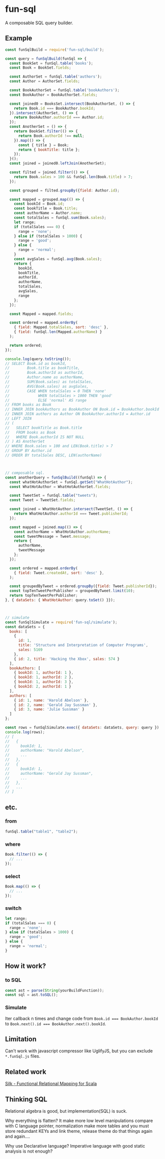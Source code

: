 # fun-sql

A composable SQL query builder.

## Example

```javascript
const funSqlBuild = require('fun-sql/build');

const query = funSqlBuild(funSql => {
  const BookSet = funSql.table('books');
  const Book = BookSet.fields;

  const AuthorSet = funSql.table('authors');
  const Author = AuthorSet.fields;

  const BookAuthorSet = funSql.table('bookAuthors');
  const BookAuthor = BookAuthorSet.fields;

  const joined0 = BooksSet.intersect(BookAuthorSet, () => {
    return Book.id === BookAuthor.bookId;
  }).intersect(AuthorSet, () => {
    return BookAuthor.authorId === Author.id;
  });
  const AnotherSet = () => {
    return BookSet.filter(() => {
      return Book.authorId !== null;
    }).map(() => {
      const { title } = Book;
      return { bookTitle: title };
    });
  }();
  const joined = joined0.leftJoin(AnotherSet);

  const filted = joined.filter(() => {
    return Book.sales > 100 && funSql.len(Book.title) > 7;
  });

  const grouped = filted.groupBy({field: Author.id);

  const mapped = grouped.map(() => {
    const bookId = Book.id;
    const bookTitle = Book.title;
    const authorName = Author.name;
    const totalSales = funSql.sum(Book.sales);
    let range;
    if (totalSales === 0) {
      range = 'none';
    } else if (totalSales > 1000) {
      range = 'good';
    } else {
      range = 'normal';
    }
    const avgSales = funSql.avg(Book.sales);
    return {
      bookId,
      bookTitle,
      authorId,
      authorName,
      totalSales,
      avgSales,
      range
    };
  });

  const Mapped = mapped.fields;

  const ordered = mapped.orderBy(
    { field: Mapped.totalSales, sort: 'desc' },
    { field: funSql.len(Mapped.authorName) }
  );

  return ordered;
});

console.log(query.toString());
// SELECT Book.id as bookId,
//        Book.title as bookTitle,
//        Book.authorId as authorId,
//        Author.name as authorName,
//        SUM(Book.sales) as totalSales,
//        AVG(Book.sales) as avgSales,
//        CASE WHEN totalSales = 0 THEN 'none'
//             WHEN totalSales > 1000 THEN 'good'
//             ELSE 'normal' AS range
// FROM books as Book
// INNER JOIN bookAuthors as BookAuthor ON Book.id = BookAuthor.bookId
// INNER JOIN authors as Author ON BookAuthor.authorId = Author.id
// LEFT JOIN
// (
//   SELECT bookTitle as Book.title
//   FROM books as Book
//   WHERE Book.authorId IS NOT NULL
// ) AS AnotherSet
// WHERE Book.sales > 100 and LEN(Book.title) > 7
// GROUP BY Author.id
// ORDER BY totalSales DESC, LEN(authorName)



// composable sql.
const anotherQuery = funSqlBuild((funSql) => {
  const whatHotAuthorSet = funSql.getSet("WhatHotAuthor");
  const WhatHotAuthor = WhatHotAuthorSet.fields;

  const TweetSet = funSql.table("tweets");
  const Tweet = TweetSet.fields;

  const joined = WhatHotAuthor.intersect(TweetSet, () => {
    return WhatHotAuthor.authorId === Tweet.publisherId;
  });

  const mapped = joined.map(() => {
    const authorName = WhatHotAuthor.authorName;
    const tweetMessage = Tweet.message;
    return {
      authorName,
      tweetMessage
    };
  });

  const ordered = mapped.orderBy(
    { field: Tweet.createdAt, sort: 'desc' },
  );

  const groupedByTweet = ordered.groupBy({field: Tweet.publisherId});
  const topTenTweetPerPublisher = groupedByTweet.limit(10);
  return topTenTweetPerPublisher;
}, { dataSets: { WhatHotAuthor: query.toSet() }});



// simulate
const funSqlSimulate = require('fun-sql/simulate');
const dataSets = {
  books: [
    {
      id: 1,
      title: 'Structure and Interpretation of Computer Programs',
      sales: 5169
    },
    { id: 2, title: 'Hacking the Xbox', sales: 574 }
  ],
  bookAuthors: [
    { bookId: 1, authorId: 1 },
    { bookId: 1, authorId: 2 },
    { bookId: 1, authorId: 3 },
    { bookId: 2, authorId: 1 }
  ],
  authors: [
    { id: 1, name: 'Harold Abelson' },
    { id: 2, name: 'Gerald Jay Sussman' },
    { id: 3, name: 'Julie Sussman' }
  ]
};

const rows = funSqlSimulate.exec({ dataSets: dataSets, query: query });
console.log(rows);
// [
//   {
//     bookId: 1,
//     authorName: "Harold Abelson",
//     ...
//   },
//   {
//     bookId: 1,
//     authorName: "Gerald Jay Sussman",
//     ...
//   },
//   ...
// ]
```

## etc.

### from

```javascript
funSql.table("table1", "table2");
```

### where

```javascript
Book.filter(() => {
  // ...
});
```

### select

```javascript
Book.map(() => {
  // ...
});
```

### switch

```javascript
let range;
if (totalSales === 0) {
  range = 'none';
} else if (totalSales > 1000) {
  range = 'good';
} else {
  range = 'normal';
}
```

## How it work?

### to SQL

```javascript
const ast = parse(String(yourBuildFunction));
const sql = ast.toSQL();
```

### Simulate

Iter callback n times and change code from `Book.id === BookAuthor.bookId` to `Book.next().id === BookAuthor.next().bookId`.

## Limitation

Can't work with javascript compressor like UglifyJS, but you can exclude `*.funSql.js` files.

## Related work

[Silk - Functional Relational Mapping for Scala](http://slick.lightbend.com/)

## Thinking SQL

Relational algebra is good, but implementation(SQL) is suck.

Why everything is flatten? It make more low level manipulations compare with C language pointer, normalization make more tables and you must store redundant KEYs and link theme, release theme do that things again and again....

Why use Declarative language? Imperative language with good static analysis is not enough?
